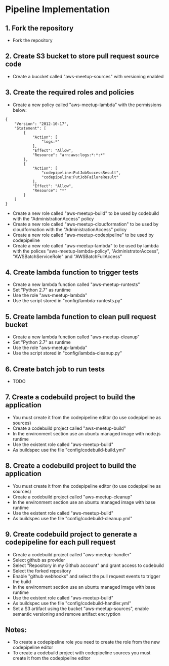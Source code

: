 # Pipeline Implementation

## 1. Fork the repository

 - Fork the repository
 
## 2. Create S3 bucket to store pull request source code

 - Create a buccket called "aws-meetup-sources" with versioning enabled 
 
## 3. Create the required roles and policies

 - Create a new policy called "aws-meetup-lambda" with the permissions below:
```
{
    "Version": "2012-10-17",
    "Statement": [
        {
            "Action": [
                "logs:*"
            ],
            "Effect": "Allow",
            "Resource": "arn:aws:logs:*:*:*"
        },
        {
            "Action": [
                "codepipeline:PutJobSuccessResult",
                "codepipeline:PutJobFailureResult"
            ],
            "Effect": "Allow",
            "Resource": "*"
        }
    ]
}
```
 - Create a new role called "aws-meetup-build" to be used by codebuild with the "AdministrationAccess" policy
 - Create a new role called "aws-meetup-cloudformation" to be used by cloudformation with the "AdministrationAccess" policy
 - Create a new role called "aws-meetup-codepipeline" to be used by codepipeline
 - Create a new role called "aws-meetup-lambda" to be used by lambda with the polices "aws-meetup-lambda-policy", "AdministratorAccess", "AWSBatchServiceRole" and "AWSBatchFullAccess"
 
## 4. Create lambda function to trigger tests

 - Create a new lambda function called "aws-meetup-runtests"
 - Set "Python 2.7" as runtime
 - Use the role "aws-meetup-lambda"
 - Use the script stored in "config/lambda-runtests.py" 
 
## 5. Create lambda function to clean pull request bucket

 - Create a new lambda function called "aws-meetup-cleanup"
 - Set "Python 2.7" as runtime
 - Use the role "aws-meetup-lambda"
 - Use the script stored in "config/lambda-cleanup.py"
 
## 6. Create batch job to run tests

 - TODO

## 7. Create a codebuild project to build the application

 - You must create it from the codepipeline editor (to use codepipeline as sources)
 - Create a codebuild project called "aws-meetup-build"
 - In the environment section use an ubuntu managed image with node.js runtime
 - Use the existent role called "aws-meetup-build"
 - As buildspec use the file "config/codebuild-build.yml"

## 8. Create a codebuild project to build the application

 - You must create it from the codepipeline editor (to use codepipeline as sources)
 - Create a codebuild project called "aws-meetup-cleanup"
 - In the environment section use an ubuntu managed image with base runtime
 - Use the existent role called "aws-meetup-build"
 - As buildspec use the file "config/codebuild-cleanup.yml"
 
## 9. Create codebuild project to generate a codepipeline for each pull request

 - Create a codebuild project called "aws-meetup-handler"
 - Select github as provider
 - Select "Repository in my Github account" and grant access to codebuild
 - Select the forked repository
 - Enable "github webhooks" and select the pull request events to trigger the build
 - In the environment section use an ubuntu managed image with base runtime
 - Use the existent role called "aws-meetup-build"
 - As buildspec use the file "config/codebuild-handler.yml"
 - Set a S3 artifact using the bucket "aws-meetup-sources", enable semantic versioning and remove artifact encryption
 
 
 ## Notes:
 
 - To create a codepipeline role you need to create the role from the new codepipeline editor
 - To create a codebuild project with codepipeline sources you must create it from the codepipeline editor

